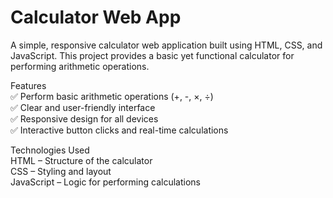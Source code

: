 # Calculator Web App
A simple, responsive calculator web application built using HTML, CSS, and JavaScript. This project provides a basic yet functional calculator for performing arithmetic operations.


Features                      
✅ Perform basic arithmetic operations (+, -, ×, ÷)                  
✅ Clear and user-friendly interface                    
✅ Responsive design for all devices                    
✅ Interactive button clicks and real-time calculations                    

Technologies Used                    
HTML – Structure of the calculator                    
CSS – Styling and layout                    
JavaScript – Logic for performing calculations

